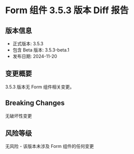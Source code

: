 # Form 组件 3.5.3 版本 Diff 报告

## 版本信息
- 正式版本: 3.5.3
- 包含 Beta 版本: 3.5.3-beta.1
- 发布日期: 2024-11-20

## 变更概要

3.5.3 版本无 Form 组件相关变更。

## Breaking Changes

无破坏性变更

## 风险等级

无风险 - 该版本未涉及 Form 组件的任何变更